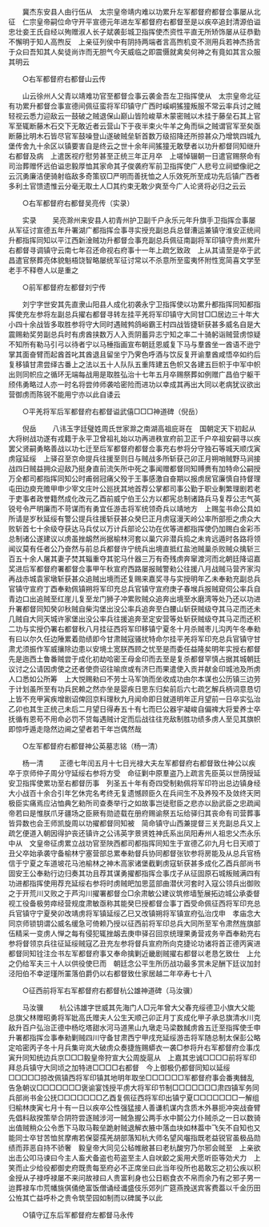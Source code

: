 <!-- { "loadSidebar": true } -->
　　冀杰东安县人由行伍从　太宗皇帝靖内难以功累升左军都督府都督佥事屡从北征　仁宗皇帝嗣位命守开平宣德元年进左军都督府右都督至是以疾卒追封清源伯谥忠壮妾王氏自经以殉赠淑人长子斌袭彭城卫指挥使杰资性平直无所矫饰屡从征恭勤不懈明于知人高煦反　上亲征列侯中有阴持两端者言高煦机变不测用兵若神杰扬言于众曰吾知其人矣徒尚诈而无胆气今天威临之即震慑就禽矣何神之有竟如其言众服其明云 

　　○右军都督府右都督山云传 

　　山云徐州人父青以靖难功官至都督佥事云袭金吾左卫指挥使从　太宗皇帝北征有功累升都督佥事宣德间佩征蛮将军印镇守广西时嵠峒猺獞叛服不常云率兵讨之贼轻视云悉力迎敌云一鼓破之贼退保山巅山皆险峻草木蒙密贼以木挂于藤垒石其上官军至辄断藤木石交下无敢近者云营山下于夜半束火牛羊之角而纵之贼谓官军至矣亟断藤比明木石皆尽官军鼓噪登山遂破贼垒斩首数万级招降还所掠甚众乃增筑四城九堡传舍九十余区以镇要害自是终云之世十余年间猺獞无敢孽者以功升都督同知继升右都督及病　上遣医视疗慰劳甚至正统三年正月卒　上嗟悼辍朝一日遣官赐祭命有司治葬赠怀远伯谥忠毅厚恤其家命其子俊袭府军前卫指挥使广人悲号立祠塑像祀之云沉勇廉洁便骑射临敌多奇策驭□严明而善抚恤之人乐效死所至成功先后镇广西者多利土官馈遗惟云分毫无取土人□其约束无敢少爽至今广人论贤将必归之云云 

　　○右军都督府右都督吴亮传（实录） 

　　实录 
　　吴亮滁州来安县人初青州护卫副千户永乐元年升旗手卫指挥佥事屡从军征讨宣德五年升署湖广都指挥佥事寻实授充副总兵总督漕运兼镇守淮安正统间升都指挥同知以平江西新淦贼功升都督佥事充副总兵佩征南副将军印镇守贵州累升右都督寻调镇守云南七年召还命视右府事十一年上疏乞致政　上从其请至是卒于武昌遣官祭葬亮体貌魁梧饶智略屡统军征讨常以不杀意所至蛮夷怀附性宽简喜文学至老手不释卷人以是重之 

　　○前军都督府左都督刘宁传 

　　刘宁字世安其先直隶山阳县人成化初袭永宁卫指挥使以功累升都指挥同知都指挥使充左参将左副总兵擢右都督寻转左挂平羌将军印镇守大同甘□□居边三十年大小四十余战皆多取胜参将守大同时遇贼鹁鸽峪霸王村四战皆捷斩获甚多威名自是大震赐勑奖劳副总兵时有虏酋挟数万人入贡阴蓄异志宁知之率二十骑躬诣贼营虏惊疑不知所有勒马引弓以待者宁以马棰指画宣布朝廷恩威复下马与羣酋坐一酋语不逊宁掌其面奋臂而起酋首叱其酋退且留坐宁乃霁色呼酒与饮反复开谕羣酋咸悟卒如约后复移镇甘肃尝绎古番上之法以五十人队队五重阵建五色帜又各建五巨帜于中军中帜出则同帜应之循环无端每战用是取胜弘治十七年五月卒赐祭葬如例赠广昌伯宁躯干颀伟勇略过人亦一时名将尝帅师袭哈密险而进功以幸成其再出大同以老病犹议欲出营御虏而陈锐不能用宁亦以此自诿云 

　　○平羌将军后军都督府右都督谥武僖□□□神道碑（倪岳） 

　　倪岳 
　　八讳玉字廷璧姓周氏世家滁之南湖高祖庇哥在　国朝定天下初起从大将树战功遂有戎籍于永平卫曾祖礼始以功再进秩宣府前卫正千户卒祖安嗣寻以疾罢父贤嗣勇略善战以功七迁至后军都督府都督佥事充右参将分守独石等城天顺戊寅虏寇延绥　上驿召至京命提兵往援至则日与贼战多所斩获己卯正月朔哨贼野马涧接战四日贼益拥众迎敌乃挺身直前流矢所中死之事闻赠都督同知赙赉有加特命公嗣授万全都司都指挥同知公时甫弱冠痛父殁于王事感激自奋期以报虏居官廉慎自持督理屯田边庾充赡甲申少宰文庄叶公廵抚其地首荐公掌都司事公勤于职业剸繁理剧若老于吏事者政誉籍然成化改元乙酉前威宁伯王公方以都宪总制诸路兵马复荐公志气英锐号令严明廉而不苛谋而有勇宜任游击将军统领奇兵以靖地方　上赐玺书命公具如所请是岁秋延绥有警公提兵往援斩获甚众癸巳正月虏寇漫天岭公率所部拒之虏众大败斩首七十余级夺获达马兵仗以万计兵部论公功在优等进都指挥使仍加赐白金彩币总制诸公遂建议以虏虽挫衂然尚据榆林河套以巢穴非潜兵捣之未肯远遁时各路将领闻议莫有任者公乃奋然与前总兵都督许宁统兵出境直抵红盐池贼巢杀败贼众擒斩三百五十余人屠其妻子焚其辎重夺其驼马什器三万有奇残虏奔窜渡河而北朝廷降诏嘉奖进后军都督府署都督佥事甲午秋宣府西路屡报贼警勑公往援八月战贼马营齐家沟再战赤城袁家墩斩获甚众追贼出境而还复赐来嘉奖寻与实授明年乙未奉勑充副总兵官镇守宣府丁酉奉勑佩镇朔将军印充总兵官镇守宣府庚子春堠兵报贼窥伺公率兵自青边口出追贼至红崖儿复至龙门狮子冲累败贼众追奔出境至水磨湾等处乃还以功进升署都督同知癸卯秋贼自柴沟堡出没公率兵追奔至白腰山斩获贼级夺其马疋而还未几贼自大同天城许家堡出没公率兵往援追奔至定安营等处斩获贼级夺其马疋而还积二功与实授仍署右都督秋八月挂征西将军印移镇宁夏冬十月杀贼枣儿沟丙午冬奉勑有曰以尔久任边陲累着勋绩即今甘肃贼寇骚扰特命尔挂平羌将军印充总兵官镇守甘肃尤须振作军威攘除边患以安境土宽朕西顾之忧至是而委任益隆矣明年实授右都督先是迤西土鲁番贼尝于成化初劫哈密王母金印而去至是复杀都督罕慎占据其城朝廷议讨之公请因虏使之还者使赍诏往喻庶或有济巳而果遣使入贡并献金印城池及所虏人口悉如公所筹　上大悦赐勑曰不劳士马军饷而坐收成功由尔本谋也公历镇三边劳于计划虽所至有功兵民赖之然亦坐是婴疾日思东归矣前后六七疏乞解兵柄词意恳切　上皆不充甲寅疾增剧诏俾回京料理秋九月闻命即日就道明年正月望前一日卒实弘治乙卯也其生正统己未后二月望日得寿五十有七而巳公器宇凝峻自偏禆大将爱养士卒抚循有恩苟不用命必罚不贷每遇贼计定而后战往往充敌制胜功绩多虏人至见其旗帜即惊呼遁走隐然边阃之望者若干年岂偶然哉 

　　○左军都督府右都督神公英墓志铭（杨一清） 

　　杨一清 
　　正德七年闰五月十七日光禄大夫左军都督府右都督致仕神公以疾卒于京师仲子周分守延绥右参将方受　命征剿中原羣盗乃上疏言先臣英以世荫授延安卫指挥使累功至右都督历事　列圣五十年有奇四受制勑佩将军印符出总边镇身经大小战百十余合引年乞休完名考终无复遗憾顾臣久在兵间生不及养殁不及敛终天罔极臣实痛焉应沾恤典乞勑所司查奏举行之如故事岂徒慰臣之悲亦以励武臣之忠疏闻　帝若曰是惟朕爪牙疆场之臣厥有勋迹载在册府赐谕祭五坛给驿归其丧命有司营葬事皆异数也会王师凯旋周以功擢都督同知被　简命镇守山西兼提督三关充副总兵又上疏乞便道入朝因得护丧还镇许之公讳英字景贤姓神氏系出凤阳寿州人祖忠父杰永乐中从　文皇帝征虏累立战功官至陜西都司都指挥同知生于宣德乙卯九月七日天顺丁丑父卒始承袭守备榆林宁塞营部总累奉勑督兵协同都督张钦参将房能及从总兵官杨信于宁夏之车道坡花马池榆林之神木高家诸堡截剿虏寇斩获甚多成化乙酉兵部尚书固安王公奉勑行边归奏其功且荐其谋勇擢都指挥佥事戊子从征固原石城叛贼满四有功进都指挥使用荐充延绥右参将时虏贼皅加思蓝部曲潜伏河套时入寇公领兵出御败之于开荒川又败之于芦沟川擢署都督佥□余肃敏公建议筑修墙堑展拓边城公承委督视工役备极劳瘁经营规度肃敏亟称其能癸巳授都督佥事丁酉受命佩征西将军印充总兵官镇守宁夏癸卯改靖虏将军镇延绥乙巳又改镇朔将军镇宣府弘治戊申　孝庙念大同京师锁钥谓公威名缓急可倚赖乃授以征西前将军印总兵大同所至军令肃然旌旗部伍精采一变虏人惮之每有侵犯辄挫衂去庚申驿召回京统理果勇营戎务辛酉奉勑充右参将督领京兵往征延绥贼寇乙丑充左参将督兵宣府所向克捷论功诸将首正德丙寅进都督同知铨注佥书左军都督府事又奉命擒剿近畿剧贼擢右都督以老恳乞致仕　上允之仍给军夫三十人以供役使巳而　朝廷念公平生所历战功最多赏未足酬下廷议加封泾阳伯不幸逆瑾所罣落伯爵仍以右都督致仕家居越二年卒寿七十八 

　　○征西前将军右军都督府右都督杭公雄神道碑（马汝骥） 

　　马汝骥 
　　杭公讳雄字世威其先海门人□元年曾大父春充绥德卫小旗大父能总旗父林赠昭勇将军妣高氏赠夫人公生天顺己卯正月丁亥成化甲子承总旗清水川克敌升百户弘治正德中杨圪塔甜水河马道黑山九墩走马梁数馘虏酋五迁至指挥使壬申升署都指挥佥事奉勑剿贼四川守备甘肃西宁甲戌充延绥游击将军随总制太保彭公略定哈密丙子冬十月兵集岢岚大破虏众奏捷旌赐蟒衣一袭□参将升右军都督府佥事戊寅升同知统边兵京□□□毅皇帝狩宣大公周旋扈从　上嘉其忠诚□□□□前将军印拜总兵镇守大同顷之加特进□□□□右都督　今上御极仍都督同知以延绥□□□□□掠改佩镇西将军印镇其地明年取坐□□□□□□军都督府事会番夷雠乱告急朝议□□□□□□□褒谕宴饯授平虏大将军印节制□□□□□□□肃四镇军务同兵部尚书金公抚□□□□□□□乙酉复佩征西将军印出镇宁夏□□□□□□□一解组归榆林庚寅七月十有一日以疾卒公性强猛接人善谦机谋内含质木外暴扼冲突战奋臂先倡料敌揆策举合阴符尝逐贼涉河一贼急握公两手水中鬬公力仆贼杀之一日以数骑出值贼稍众公令悉下马取马鞍垒跪射贼退解衣腋中落血块如林葢中飞矢不自知也又能同士卒甘苦恤贫摩痏若保婴孺羌胡部落知杭大师名望风囓指既老益锐官虽极品勋绩而菲恶自持不骄奢　毅皇帝大同见公毡帷敝甚曰老杭酸穷乃尔邪会贼至　上亲欲出击公叩马谏曰今主人畜犬备盗也苟盗至主人自吠齩之奚用犬愿听臣等効犬力　上笑而止少给役都御史府既贵每至府必不正席坐曰此当年役所也曷敢忘之初公疾以积金授从子禄呼禄屡不来问故禄曰人贵富利身也公日粝食衣不帛而余乃有之邪子男一迨葬禄车巾荒幡旐倛俑绝富饭僧诵经谶盛伎乐郊列广筵燕挽送宾客费葢以千金历田公恠其亡益呼朴之贵令筑茔园如制而以碑属予以此 

　　○镇守辽东后军都督府左都督马永传 

